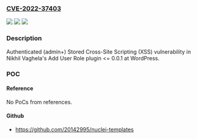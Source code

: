 ### [CVE-2022-37403](https://cve.mitre.org/cgi-bin/cvename.cgi?name=CVE-2022-37403)
![](https://img.shields.io/static/v1?label=Product&message=Add%20User%20Role%20(WordPress%20plugin)&color=blue)
![](https://img.shields.io/static/v1?label=Version&message=%3C%3D%200.0.1%3C%3D%200.0.1%20&color=brighgreen)
![](https://img.shields.io/static/v1?label=Vulnerability&message=CWE-79%20Cross-site%20Scripting%20(XSS)&color=brighgreen)

### Description

Authenticated (admin+) Stored Cross-Site Scripting (XSS) vulnerability in Nikhil Vaghela's Add User Role plugin <= 0.0.1 at WordPress.

### POC

#### Reference
No PoCs from references.

#### Github
- https://github.com/20142995/nuclei-templates


